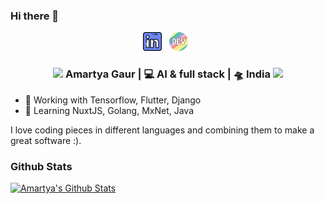 ### Hi there 👋

<p align='center'>
   <a href="https://www.linkedin.com/in/amartya-gaur/"><img height="30" src="https://raw.githubusercontent.com/8bithemant/8bithemant/master/linkedin.png?raw=true"></a>&nbsp;&nbsp;
<a href="https://dev.to/amartyadev"><img height="30" src="https://raw.githubusercontent.com/8bithemant/8bithemant/master/devto.png?raw=true"></a>&nbsp;&nbsp;
 </p>

<div align="center">
<h3><img src="https://media.giphy.com/media/WUlplcMpOCEmTGBtBW/giphy.gif" width="30"> Amartya Gaur | 💻 AI & full stack | 🛸 India <img src="https://media.giphy.com/media/WUlplcMpOCEmTGBtBW/giphy.gif" width="30"></h3>
</div>

- 🔭 Working with Tensorflow, Flutter, Django
- 🌱 Learning NuxtJS, Golang, MxNet, Java

I love coding pieces in different languages and combining them to make a great software :).

### Github Stats

[![Amartya's Github Stats](https://github-readme-stats.vercel.app/api?username=amartya-dev&count_private=true&theme=default&show_icons=true)](https://github.com/amartya-dev)
